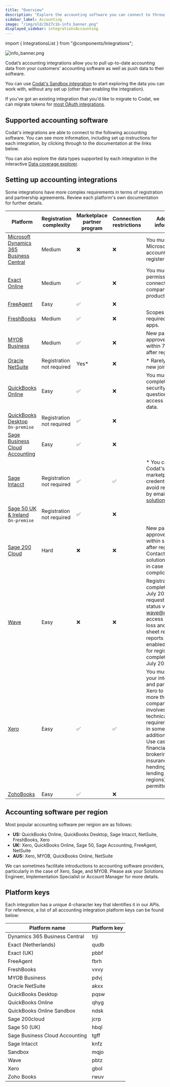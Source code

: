 ```yaml
---
title: "Overview"
description: "Explore the accounting software you can connect to through our API."
sidebar_label: Accounting
image: "/img/old/2b27c1b-info_banner.png"
displayed_sidebar: integrationsAccounting
---
```


import { IntegrationsList } from "@components/Integrations";

![](/img/old/2b27c1b-info_banner.png "info_banner.png")

Codat’s accounting integrations allow you to pull up-to-date accounting data from your customers' accounting software as well as push data to their software.

You can use [Codat's Sandbox integration](/integrations/accounting/sandbox/accounting-sandbox) to start exploring the data you can work with, without any set up (other than enabling the integration).

If you've got an existing integration that you'd like to migrate to Codat, we can migrate tokens for [most OAuth integrations](/get-started/migration).

## Supported accounting software

Codat's integrations are able to connect to the following accounting software. You can see more information, including set up instructions for each integration, by clicking through to the documentation at the links below.

You can also explore the data types supported by each integration in the interactive <a className="external" href="https://knowledge.codat.io/supported-features/accounting" target="_blank">Data coverage explorer</a>.

<IntegrationsList sourceType="accounting"/>

## Setting up accounting integrations

Some integrations have more complex requirements in terms of registration and partnership agreements. Review each platform's own documentation for further details. 

| Platform                                | Registration complexity   | Marketplace partner program | Connection restrictions | Additional information                                                                                                                                                                                                                                                                       |
|-----------------------------------------|---------------------------|-----------------------------|-------------------------|----------------------------------------------------------------------------------------------------------------------------------------------------------------------------------------------------------------------------------------------------------------------------------------------|
| [Microsoft Dynamics 365 Business Central](https://www.microsoft.com/en-gb/dynamics-365/products/business-central) | Medium                    | ❌                           | ❌                       | You must have a Microsoft Azure account to register.                                                                                                                                                                                                                                         |
| [Exact Online](https://www.exact.com/)                            | Medium                    | ✅                           | ❌                       | You must request permission to connect companies in production.                                                                                                                                                                                                                              |
| [FreeAgent](https://www.freeagent.com/)                               | Easy                      | ✅                           | ❌                       |                                                                                                                                                                                                                                                                                              |
| [FreshBooks](https://www.freshbooks.com/en-gb/)                              | Medium                    | ✅                           | ❌                       | Scopes are now required for all apps.                                                                                                                                                                                                                                                        |
| [MYOB Business](https://www.myob.com/au)                           | Medium                    | ✅                           | ❌                       | New partners are approved manually within 72 hours after registration.                                                                                                                                                                                                                       |
| [Oracle NetSuite](https://www.netsuite.com/portal/home.shtml)                         | Registration not required | Yes*                        | ❌                       | * Rarely open to new joiners                                                                                                                                                                                                                                                                 |
| [QuickBooks Online](https://quickbooks.intuit.com/uk/online/)                       | Easy                      | ✅                           | ❌                       | You must complete a security questionnaire to access production data.                                                                                                                                                                                                                        |
| [QuickBooks Desktop](https://quickbooks.intuit.com/desktop/) <br/> `On-premise`   | Registration not required | ✅                           | ❌                       |                                                                                                                                                                                                                                                                                              |
| [Sage Business Cloud Accounting](https://www.sage.com/en-gb/sage-business-cloud/accounting/)          | Easy                      | ✅                           | ❌                       |                                                                                                                                                                                                                                                                                              |
| [Sage Intacct](https://www.sage.com/en-gb/sage-business-cloud/intacct/)                           | Registration not required | ✅                           | ✅                       | * You can request Codat's marketplace credentials to avoid registration by emailing solutions@codat.io                                                                                                                                                                                       |
| [Sage 50 UK & Ireland](https://www.sage.com/en-gb/products/sage-50-accounts/) <br/> `On-premise` | Registration not required | ✅                           | ❌                       |                                                                                                                                                                                                                                                                                              |
| [Sage 200 Cloud](https://www.sage.com/en-gb/products/sage-200/)                          | Hard                      | ❌                           | ❌                       | New partners are approved manually within several days after registration. Contact your solutions engineer in case of complications.                                                                                                                                                         |
| [Wave](https://www.waveapps.com/)                                    | Easy                      | ❌                           | ❌                       | Registrations completed before July 2022 need to request partner status via wave@codat.io to access profit & loss and balance sheet report. The reports are enabled by default for registrations completed after July 2022.                                                                  |
| [Xero](https://www.xero.com/)                                    | Easy                      | ✅                           | ✅                       | You must certify your integration and partner with Xero to connect more than 25 companies. This involves extra technical requirements and, in some cases, additional charges. Use cases such as financial brokering, insurance, FX hending, and lending (in some regions) are not permitted. |
| [ZohoBooks](https://www.zoho.com/uk/books/)                               | Easy                      | ✅                           | ❌                       |                                                                                                                                                                                                                                                                                              |

## Accounting software per region

Most popular accounting software per reigion are as follows: 

- __US:__ QuickBooks Online, QuickBooks Desktop, Sage Intacct, NetSuite, FreshBooks, Xero
- __UK:__ Xero, QuickBooks Online, Sage 50, Sage Accounting, FreeAgent, NetSuite
- __AUS:__ Xero, MYOB, QuickBooks Online, NetSuite

We can sometimes facilitate introductions to accounting software providers, particularly in the case of Xero, Sage, and MYOB. Please ask your Solutions Engineer, Implementation Specialist or Account Manager for more details.

## Platform keys

Each integration has a unique 4-character key that identifies it in our APIs. For reference, a list of all accounting integration platform keys can be found below:

| Platform name | Platform key |
|-|-|
| Dynamics 365 Business Central | trji |
| Exact (Netherlands) | qudb |
| Exact (UK) | pbbf |
| FreeAgent | fbrh |
| FreshBooks | vxvy |
| MYOB Business | pdvj |
| Oracle NetSuite | akxx |
| QuickBooks Desktop | pqsw |
| QuickBooks Online | qhyg |
| QuickBooks Online Sandbox | ndsk |
| Sage 200cloud | jcrp |
| Sage 50 (UK) | hbql |
| Sage Business Cloud Accounting | tgff |
| Sage Intacct | knfz |
| Sandbox | mqjo |
| Wave | pbtz |
| Xero | gbol |
| Zoho Books | rwuv |